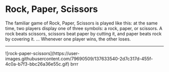 # Rock, Paper, Scissors
The familiar game of Rock, Paper, Scissors is played like this: at the same time, two players display one of three symbols: a rock, paper, or scissors. A rock beats scissors, scissors beat paper by cutting it, and paper beats rock by covering it. ... Whenever one player wins, the other loses.
<hr>
![rock-paper-scissors](https://user-images.githubusercontent.com/79690509/137633540-2d7c317d-455f-4c0a-b7f3-bbc26a36e55c.gif)
brrr
